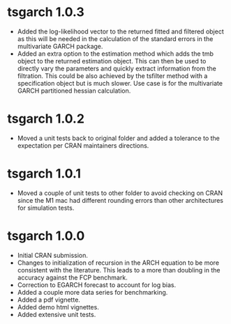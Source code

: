 # tsgarch 1.0.3

* Added the log-likelihood vector to the returned fitted and filtered object
as this will be needed in the calculation of the standard errors in the 
multivariate GARCH package.
* Added an extra option to the estimation method which adds the tmb object
to the returned estimation object. This can then be used to directly vary
the parameters and quickly extract information from the filtration. This
could be also achieved by the tsfilter method with a specification object
but is much slower. Use case is for the multivariate GARCH partitioned 
hessian calculation.

# tsgarch 1.0.2

* Moved a unit tests back to original folder and added a tolerance
to the expectation per CRAN maintainers directions.

# tsgarch 1.0.1

* Moved a couple of unit tests to other folder to avoid checking on CRAN
since the M1 mac had different rounding errors than other architectures
for simulation tests.


# tsgarch 1.0.0

* Initial CRAN submission.
* Changes to initialization of recursion in the ARCH equation to be more consistent
with the literature. This leads to a more than doubling in the accuracy against the
FCP benchmark.
* Correction to EGARCH forecast to account for log bias.
* Added a couple more data series for benchmarking.
* Added a pdf vignette.
* Added demo html vignettes.
* Added extensive unit tests.

